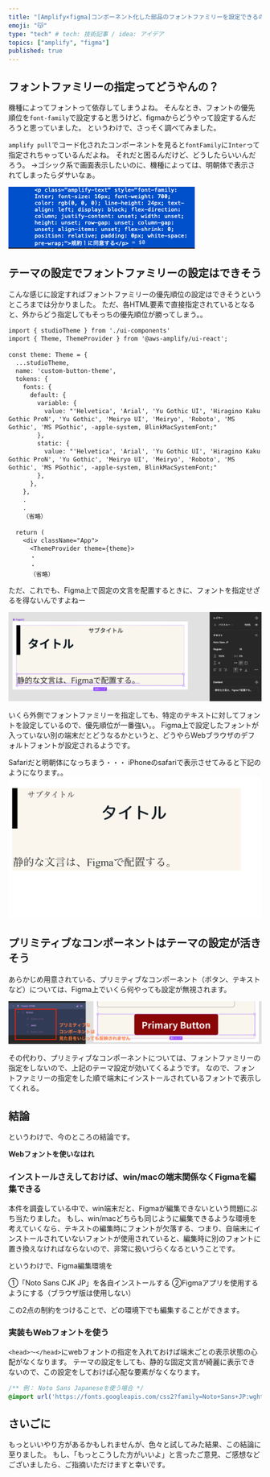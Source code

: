 ```yaml
---
title: "[Amplify×figma]コンポーネント化した部品のフォントファミリーを設定できるのかを調べてみた話"
emoji: "😽"
type: "tech" # tech: 技術記事 / idea: アイデア
topics: ["amplify", "figma"]
published: true
---
```


## フォントファミリーの指定ってどうやんの？

機種によってフォントって依存してしまうよね。
そんなとき、フォントの優先順位を`font-family`で設定すると思うけど、figmaからどうやって設定するんだろうと思っていました。
というわけで、さっそく調べてみました。

`amplify pull`でコード化されたコンポーネントを見ると`fontFamily`に`Inter`って指定されちゃっているんだよね。
それだと困るんだけど、どうしたらいいんだろう。
→ゴシック系で画面表示したいのに、機種によっては、明朝体で表示されてしまったらダサいなぁ。

![](/images/amplify-figma-study-03/2023-04-15-21-40-30.png)

## テーマの設定でフォントファミリーの設定はできそう

こんな感じに設定すればフォントファミリーの優先順位の設定はできそうというところまでは分かりました。
ただ、各HTML要素で直接指定されているとなると、外からどう指定してもそっちの優先順位が勝ってしまう。。

```tsx
import { studioTheme } from './ui-components'
import { Theme, ThemeProvider } from '@aws-amplify/ui-react';

const theme: Theme = {
  ...studioTheme,
  name: 'custom-button-theme',
  tokens: {
    fonts: {
      default: {
        variable: {
          value: "'Helvetica', 'Arial', 'Yu Gothic UI', 'Hiragino Kaku Gothic ProN', 'Yu Gothic', 'Meiryo UI', 'Meiryo', 'Roboto', 'MS Gothic', 'MS PGothic', -apple-system, BlinkMacSystemFont;"
        },
        static: {
          value: "'Helvetica', 'Arial', 'Yu Gothic UI', 'Hiragino Kaku Gothic ProN', 'Yu Gothic', 'Meiryo UI', 'Meiryo', 'Roboto', 'MS Gothic', 'MS PGothic', -apple-system, BlinkMacSystemFont;"
        },
      },
    },
    .
    .
    （省略）

  return (
    <div className="App">
      <ThemeProvider theme={theme}>
      ・
      ・
      （省略）
```

ただ、これでも、Figma上で固定の文言を配置するときに、フォントを指定せざるを得ないんですよねー

![](/images/amplify-figma-study-03/2023-04-29-15-54-47.png)

いくら外側でフォントファミリーを指定しても、特定のテキストに対してフォントを設定しているので、優先順位が一番強い。。
Figma上で設定したフォントが入っていない別の端末だとどうなるかというと、どうやらWebブラウザのデフォルトフォントが設定されるようです。

Safariだと明朝体になっちまう・・・
iPhoneのsafariで表示させてみると下記のようになります。。
![](/images/amplify-figma-study-03/2023-04-29-15-59-42.png)


## プリミティブなコンポーネントはテーマの設定が活きそう
あらかじめ用意されている、プリミティブなコンポーネント（ボタン、テキストなど）については、Figma上でいくら何やっても設定が無視されます。

![](/images/amplify-figma-study-03/2023-04-29-16-02-44.png)

その代わり、プリミティブなコンポーネントについては、フォントファミリーの指定をしないので、上記のテーマ設定が効いてくるようです。
なので、フォントファミリーの指定をした順で端末にインストールされているフォントで表示してくれる。


## 結論

というわけで、今のところの結論です。

**Webフォントを使いなはれ**

### インストールさえしておけば、win/macの端末関係なくFigmaを編集できる
本件を調査している中で、win端末だと、Figmaが編集できないという問題にぶち当たりました。
もし、win/macどちらも同じように編集できるような環境を考えていくなら、テキストの編集時にフォントが欠落する、つまり、自端末にインストールされていないフォントが使用されていると、編集時に別のフォントに置き換えなければならないので、非常に扱いづらくなるということです。

というわけで、Figma編集環境を

①「Noto Sans CJK JP」を各自インストールする
②Figmaアプリを使用するようにする（ブラウザ版は使用しない）

この2点の制約をつけることで、どの環境下でも編集することができます。

### 実装もWebフォントを使う

`<head>〜</head>`にwebフォントの指定を入れておけば端末ごとの表示状態の心配がなくなります。
テーマの設定をしても、静的な固定文言が綺麗に表示できないので、この設定をしておけば心配な要素がなくなります。

```css
/** 例： Noto Sans Japaneseを使う場合 */
@import url('https://fonts.googleapis.com/css2?family=Noto+Sans+JP:wght@300;400;600&family=Zen+Kaku+Gothic+New&display=swap');
```

## さいごに
もっといいやり方があるかもしれませんが、色々と試してみた結果、この結論に至りました。
もし、「もっとこうした方がいいよ」と言ったご意見、ご感想などございましたら、ご指摘いただけますと幸いです。